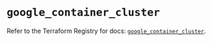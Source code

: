 # `google_container_cluster`

Refer to the Terraform Registry for docs: [`google_container_cluster`](https://registry.terraform.io/providers/hashicorp/google/5.43.1/docs/resources/container_cluster).
